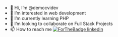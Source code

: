 - 👋 Hi, I’m @democvidev
- 👀 I’m interested in web development 
- 🌱 I’m currently learning PHP
- 💞️ I’m looking to collaborate on Full Stack Projects
- 📫 How to reach me [![ForTheBadge linkedin](https://brandlogos.net/wp-content/uploads/2020/11/linkedin-logo-512x512.png)](https://www.linkedin.com/in/ciobanu-vladislav-88025231/)


<!---
democvidev/democvidev is a ✨ special ✨ repository because its `README.md` (this file) appears on your GitHub profile.
You can click the Preview link to take a look at your changes.
--->
